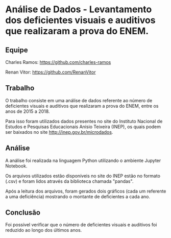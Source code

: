 # Análise de Dados - Levantamento dos deficientes visuais e auditivos que realizaram a prova do ENEM.

## Equipe
Charles Ramos: https://github.com/charles-ramos

Renan Vitor: https://github.com/RenanVitor

## Trabalho
O trabalho consiste em uma análise de dados referente ao número de deficientes visuais e auditivos que realizaram a prova do ENEM, entre os anos de 2015 a 2018.

Para isso foram utilizados dados presentes no site do Instituto Nacional de Estudos e Pesquisas Educacionais Anísio Teixeira (INEP), os quais podem ser baixados no site http://inep.gov.br/microdados.

## Análise
A análise foi realizada na linguagem Python utilizando o ambiente Jupyter Notebook.

Os arquivos utilizados estão disponíveis no site do INEP estão no formato (.csv) e foram lidos através da biblioteca chamada "pandas".

Após a leitura dos arquivos, foram gerados dois gráficos (cada um referente a uma deficiência) mostrando o montante de deficientes a cada ano.

## Conclusão
Foi possível verificar que o número de deficientes visuais e auditivos foi reduzido ao longo dos últimos anos.
